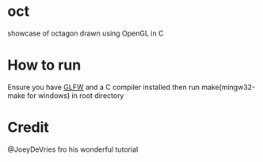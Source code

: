 # oct
showcase of octagon drawn using OpenGL in C

# How to run
Ensure you have [GLFW](https://www.glfw.org/download.html) and a C compiler installed
then run make(mingw32-make for windows) in root directory

# Credit
@JoeyDeVries fro his wonderful tutorial
